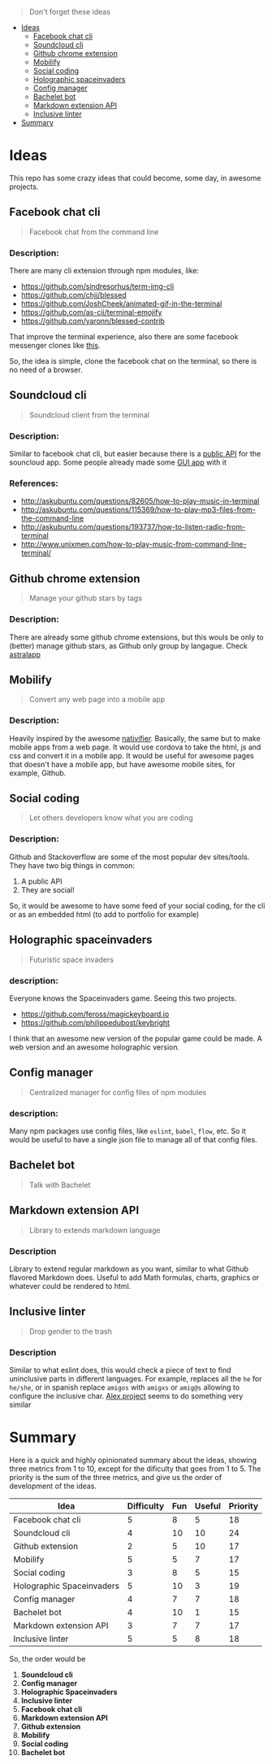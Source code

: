 > Don't forget these ideas

* [Ideas](#ideas)
  * [Facebook chat cli](#facebook-chat-cli)
  * [Soundcloud cli](#soundcloud-cli)
  * [Github chrome extension](#github-chrome-extension)
  * [Mobilify](#mobilify)
  * [Social coding](#social-coding)
  * [Holographic spaceinvaders](#holographic-spaceinvaders)
  * [Config manager](#config-manager)
  * [Bachelet bot](#bachelet-bot)
  * [Markdown extension API](#markdown-extension-api)
  * [Inclusive linter](#inclusive-linter)
* [Summary](#summary)

# Ideas

This repo has some crazy ideas that could become, some day, in awesome projects.

## Facebook chat cli

> Facebook chat from the command line

### Description:

There are many cli extension through npm modules, like:

* https://github.com/sindresorhus/term-img-cli
* https://github.com/chjj/blessed
* https://github.com/JoshCheek/animated-gif-in-the-terminal
* https://github.com/as-cii/terminal-emojify
* https://github.com/yaronn/blessed-contrib

That improve the terminal experience, also there are some facebook messenger clones like [this](https://github.com/sindresorhus/caprine).

So, the idea is simple, clone the facebook chat on the terminal, so there is no need of a browser.

## Soundcloud cli

> Soundcloud client from the terminal

### Description:

Similar to facebook chat cli, but easier because there is a [public API](https://developers.soundcloud.com/docs/api/guide) for the souncloud app. Some people already made some [GUI app](https://github.com/Soundnode/soundnode-app) with it

### References:

* http://askubuntu.com/questions/82605/how-to-play-music-in-terminal
* http://askubuntu.com/questions/115369/how-to-play-mp3-files-from-the-command-line
* http://askubuntu.com/questions/193737/how-to-listen-radio-from-terminal
* http://www.unixmen.com/how-to-play-music-from-command-line-terminal/

## Github chrome extension

> Manage your github stars by tags

### Description:

There are already some github chrome extensions, but this wouls be only to (better) manage github stars, as Github only group by langague. Check [astralapp](http://astralapp.com/)

## Mobilify

> Convert any web page into a mobile app

### Description:

Heavily inspired by the awesome [nativifier](https://github.com/jiahaog/nativefier). Basically, the same but to make mobile apps from a web page. It would use cordova to take the html, js and css and convert it in a mobile app. It would be useful for awesome pages that doesn't have a mobile app, but have awesome mobile sites, for example, Github.

## Social coding

> Let others developers know what you are coding

### Description:

Github and Stackoverflow are some of the most popular dev sites/tools. They have two big things in common:

1. A public API
2. They are social!

So, it would be awesome to have some feed of your social coding, for the cli or as an embedded html (to add to portfolio for example)

## Holographic spaceinvaders

> Futuristic space invaders

### description:

Everyone knows the Spaceinvaders game. Seeing this two projects.

* https://github.com/feross/magickeyboard.io
* https://github.com/philippedubost/keybright
 
I think that an awesome new version of the popular game could be made. A web version and an awesome holographic version.

## Config manager

> Centralized manager for config files of npm modules

### description:

Many npm packages use config files, like `eslint`, `babel`, `flow`, etc. So it would be useful to have a single json file to manage all of that config files.

## Bachelet bot

> Talk with Bachelet

## Markdown extension API

> Library to extends markdown language

### Description

Library to extend regular markdown as you want, similar to what Github flavored Markdown does. Useful to add Math formulas, charts, graphics or whatever could be rendered to html.

## Inclusive linter

> Drop gender to the trash

### Description

Similar to what eslint does, this would check a piece of text to find uninclusive parts in different languages. For example, replaces all the `he` for `he/she`, or in spanish replace `amigos` with `amigxs` or `amig@s` allowing to configure the inclusive char. [Alex project](https://github.com/wooorm/alex) seems to do something very similar

# Summary

Here is a quick and highly opinionated summary about the ideas, showing three metrics from 1 to 10, except for the dificulty that goes from 1 to 5. The priority is the sum of the three metrics, and give us the order of development of the ideas. 

| Idea                      | Difficulty | Fun | Useful | Priority |
| ------------------------- | ---------- | --- | ------ | -------- |
| Facebook chat cli         | 5          | 8   | 5      | 18       |
| Soundcloud cli            | 4          | 10  | 10     | 24       |
| Github extension          | 2          | 5   | 10     | 17       |
| Mobilify                  | 5          | 5   | 7      | 17       |
| Social coding             | 3          | 8   | 5      | 15       |
| Holographic Spaceinvaders | 5          | 10  | 3      | 19       |
| Config manager            | 4          | 7   | 7      | 18       |
| Bachelet bot              | 4          | 10  | 1      | 15       |
| Markdown extension API    | 3          | 7   | 7      | 17       |
| Inclusive linter          | 5          | 5   | 8      | 18       |

So, the order would be 

1. **Soundcloud cli**
2. **Config manager**
2. **Holographic Spaceinvaders**
3. **Inclusive linter**
2. **Facebook chat cli**
3. **Markdown extension API**
3. **Github extension**
4. **Mobilify**
5. **Social coding**
6. **Bachelet bot**

